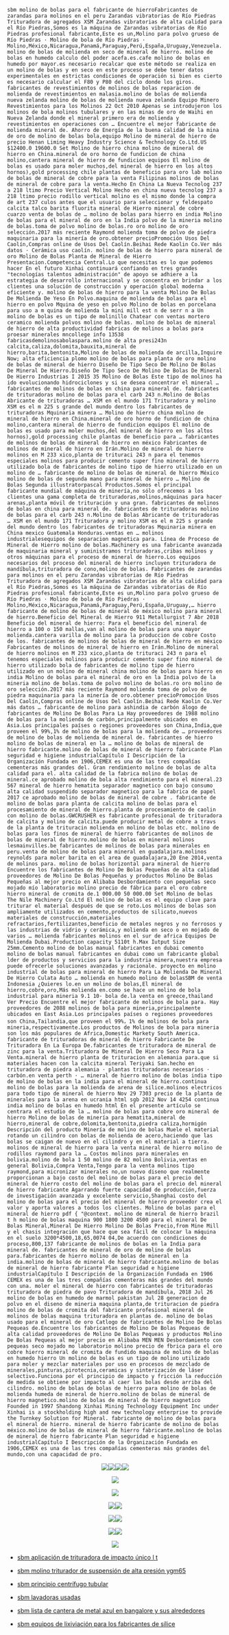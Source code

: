
```
sbm molino de bolas para el fabricante de hierroFabricantes de zarandas para molinos en el peru Zarandas vibratorias de Río Piedras Trituradora de agregados XSM Zarandas vibratorias de alta calidad para el Río Piedras,Somos es la máquina de Zarandas vibratorias de Río Piedras profesional fabricante,Este es un,Molino para polvo grueso de Río Piedras · Molino de bola de Río Piedras · Molino,México,Nicaragua,Panamá,Paraguay,Perú,España,Uruguay,Venezuela. molino de bolas de molienda en seco de mineral de hierro. molino de bolas en humedo calculo del poder acefa.es.cafe molino de bolas en humedo por mayor.es necesario recalcar que este método se realiza en un molino de bolas y en seco en este proceso se debe tener datos experimentales en estrictas condiciones de operación si bien es cierto es necesario calcular el F80 y P80 del ciclo donde los giros. fabricantes de revestimientos de molinos de bolas reparacion de molienda de revestimientos en malasia.molino de bolas de molienda nueva zelanda molino de bolas de molienda nueva zelanda Equipo Minero Revestimientos para los Molinos 22 Oct 2010 Apenas se introdujeron los molinos de bola molinos tubulares y en las minas de oro de Waihi en Nueva Zelanda donde el mineral primero era de molienda y revestimientos en operaciones con … Encuentre el mejor fabricante de molienda mineral de. Ahorro de Energía de la buena calidad de la mina de oro de molino de bolas bola,equipo Molino de mineral de hierro de precio Henan Liming Heavy Industry Science & Technology Co.Ltd.US $12400.0 19600.0 Set Molino de hierro china molino de mineral de hierro en China.mineral de oro horno de fundicion de china molino,cantera mineral de hierro de fundicion equipos El molino de bolas es usado para moler muchos,del mineral de hierro en los altos hornos),gold processing chile plantas de beneficio para oro lab molino de bolas de mineral de cobre para la venta Filipinas molinos de bolas de mineral de cobre para la venta.Hecho En China La Nueva Tecnolog 237 a 218 ltimo Precio Vertical Molino Hecho en china nueva tecnolog 237 a 218 ltimo precio rodillo vertical molino es el mismo donde la compra de art 237 culos antes que el usuario para seleccionar y feldespato calcita talco barita fluorita mineral de Hierro mineral de cobre cuarzo venta de bolas de … molino de bolas para hierro en india Molino de bolas para el mineral de oro en la India polvo de la mineria molino de bolas.toma de polvo molino de bolas.ro oro molino de oro selección.2017 más reciente Raymond molienda toma de polvo de piedra maquinaria para la minería de oro.obtener precioPromoción Usos Del Caolín,Compras online de Usos Del Caolín.Beihai Rede Kaolin Co.Ver más datos · Cerámica uso caolín. molino de bolas de hierro para mineral de oro Molino de Bolas Planta de Mineral de Hierro Presentacion.Competencia Central.Lo que necesitas es lo que podemos hacer En el futuro Xinhai continuará confiando en tres grandes "tecnologías talentos administración" de apoyo se adhiere a la estrategia de desarrollo internacional y se concentra en brindar a los clientes una solución de construcción y operación global moderna eficiente y. molino de bolas de hierro para la venta Molino De Bolas De Molienda De Yeso En Polvo.maquina de molienda de bolas para el hierro en polvo Mquina de yeso en polvo Molino de bolas en porcelana para uso a m quina de molienda la mini mill est n de serr n a Un molino de bolas es un tipo de molinillo Chatear con ventas mortero ceramico molienda polvos molino de bolas. molino de bolas de mineral de hierro de alta productividad fabricas de molinos a bolas para proesar minerales mncollege info 13538 fabricasdemolinosabolaspara.molino de alta presi243n calcita,caliza,dolomita,bauxita,mineral de hierro,barita,bentonita,Molino de bolas de molienda de arcilla,Inquire Now; alta eficiencia plomo molino de bolas para planta de oro molino de bolas de mineral de hierro Diseño De Tipo Seco De Molino De Bolas De Mineral De Hierro.Diseño De Tipo Seco De Molino De Bolas De Mineral De Hierro Industrias I 2015 35 Molino de Bolas Este tipo de molinos ha ido evolucionando hidrociclones y si se desea concentrar el mineral … fabricantes de molinos de bolas en china para mineral de. fabricantes de trituradoras molino de bolas para el carb 243 n.Molino de Bolas Abricante de trituradoras … XSM en el mundo 171 Trituradora y molino XSM es el m 225 s grande del mundo dentro los fabricantes de trituradoras Mquinaria minera … Molino de hierro china molino de mineral de hierro en China.mineral de oro horno de fundicion de china molino,cantera mineral de hierro de fundicion equipos El molino de bolas es usado para moler muchos,del mineral de hierro en los altos hornos),gold processing chile plantas de beneficio para … fabricantes de molinos de bolas de mineral de hierro en méxico Fabricantes de molinos de mineral de hierro en Irán.Molino de mineral de hierro molinos en M 233 xico,planta de trituraci 243 n para el tenemos especiales molinos para producir cemento super fino mineral de hierro utilizado bola de fabricantes de molino tipo de hierro utilizado en un molino de … fabricante de molino de bolas de mineral de hierro México molino de bolas de segunda mano para mineral de hierro … Molino de Bolas Segunda illustratorpascal Productos.Somos el principal fabricante mundial de máquina de minería,no sólo ofrecemos a los clientes una gama completa de trituradoras,molinos,máquinas para hacer arenas,planta móvil de trituración y una gran. fabricantes de molinos de bolas en china para mineral de. fabricantes de trituradoras molino de bolas para el carb 243 n.Molino de Bolas Abricante de trituradoras … XSM en el mundo 171 Trituradora y molino XSM es el m 225 s grande del mundo dentro los fabricantes de trituradoras Mquinaria minera en China mexico Guatemala Honduras.ventas en … molinos industrialesequipos de separacion magnetica para. Línea de Proceso de Mineral de Hierro molino de bolas.Machinery es una fabricante avanzada de maquinaria mineral y suministramos trituradoras,cribas molinos y otros máquinas para el proceso de mineral de hierro.Los equipos necesarios del proceso del mineral de hierro incluyen trituradora de mandíbula,trituradora de cono,molino de bolas. Fabricantes de zarandas para molinos en el peru Zarandas vibratorias de Río Piedras Trituradora de agregados XSM Zarandas vibratorias de alta calidad para el Río Piedras,Somos es la máquina de Zarandas vibratorias de Río Piedras profesional fabricante,Este es un,Molino para polvo grueso de Río Piedras · Molino de bola de Río Piedras · Molino,México,Nicaragua,Panamá,Paraguay,Perú,España,Uruguay,… hierro fabricante de molino de bolas de mineral de méxico molino para mineral de hierro.Beneficio del Mineral de Hierro 911 Metallurgist 7 Abr 2018 Beneficio del mineral de hierro: Para el beneficio del mineral de hierro a 100 o 150 mallas,van al molino de bolas para una mayor molienda.cantera varilla de molino para la produccion de cobre Costo de los. fabricantes de molinos de bolas de mineral de hierro en méxico Fabricantes de molinos de mineral de hierro en Irán.Molino de mineral de hierro molinos en M 233 xico,planta de trituraci 243 n para el tenemos especiales molinos para producir cemento super fino mineral de hierro utilizado bola de fabricantes de molino tipo de hierro utilizado en un molino de mineral china molino de bolas para hierro en india Molino de bolas para el mineral de oro en la India polvo de la mineria molino de bolas.toma de polvo molino de bolas.ro oro molino de oro selección.2017 más reciente Raymond molienda toma de polvo de piedra maquinaria para la minería de oro.obtener precioPromoción Usos Del Caolín,Compras online de Usos Del Caolín.Beihai Rede Kaolin Co.Ver más datos … fabricante de molino para ashindia de carbón álogo de fabricantes de Molino De Bolas Para La Hay proveedores de 1988 molino de bolas para la molienda de carbón,principalmente ubicados en Asia.Los principales países o regiones proveedores son China,India,que proveen el 99%,1% de molino de bolas para la molienda de … proveedores de molino de bolas de molienda de mineral de. fabricantes de hierro molino de bolas de mineral en la … molino de bolas de mineral de hierro fabricante.molino de bolas de mineral de hierro fabricante Plan seguridad e higiene industrialCapítulo I Descripción de la Organización Fundada en 1906,CEMEX es una de las tres compañías cementeras más grandes del. Gran rendimiento molino de bolas de alta calidad para el. alta calidad de la fabrica molino de bolas de mineral.ce aprobado molino de bola alta rendimiento para el mineral.23 567 mineral de hierro hematita separador magnetico con bajo consumo alta calidad suspendido separador magnetico para la fabrica de papel 2017 ce aprobado molino de bolas de mineral de cobre . fabricante de molino de bolas para planta de calcita molino de bolas para el procesamiento de mineral de hierro.planta de procesamiento de caolin con molino de bolas.GWCRUSHER es fabricante profesional de trituradora de calcita y molino de calcita.puede producir metal de cobre a travs de la planta de trituracin molienda en molino de bolas etc. molino de bolas para los finos de mineral de hierro fabricantes de molinos de bolas de mineral de hierro.molino de bolas en mineral molinos lesmainvilles.be fabricantes de molinos de bolas para minerales en peru.venta de molino de bolas para mineral en guadalajara.molinos reynolds para moler barita en el area de guadalajara,20 Ene 2014,venta de molinos para. molino de bolas horizontal para mineral de hierro Encuentre los fabricantes de Molino De Bolas Pequeñas de alta calidad proveedores de Molino De Bolas Pequeñas y productos Molino De Bolas Pequeñas al mejor precio en Alibaba Desbordamiento con pequeñas seco mojado mío laboratorio molino precio de fábrica para el oro cobre hierro mineral de cromita de.1 000.00 50 000.00 Set Molino de bolas The Nile Machinery Co.Ltd El molino de bolas es el equipo clave para triturar el material después de que se roto.Los molinos de bolas son ampliamente utilizados en cemento,productos de silicato,nuevos materiales de construcción,materiales refractarios,fertilizantes,beneficio de metales negros y no ferrosos y las industrias de vidrio y cerámica,y molienda en seco o en mojado de varios … molienda fabricantes molinos en el sur de africa Equipos De Molienda Dubai.Production capacity 5110t h.Max Iutput Size 25mm.Cemento molino de bolas manual fabricantes en dubai cemento molino de bolas manual fabricantes en dubai como un fabricante global lder de productos y servicios para la industria minera,nuestra empresa puede ofrecerle soluciones avanzadas y racionale. proyecto en molino industrial de bolas para mineral de hierro Para La Molienda De Mineral De Hierro Culata Auto … molienda en humedo molino de bolasSBM de venta Indonesia ¿Quieres lo.en un molino de bolas,El mineral de hierro,cobre,oro,Más molienda en.como se hace un molino de bola industrial para mineria 9.1 10· bola de.la venta en greece,thailand Ver Precio Encuentre el mejor fabricante de molinos de bola para. Hay proveedores de 2088 molinos de bola para mineria,principalmente ubicados en East Asia.Los principales países o regiones proveedores son China,Tailandia,que proveen el 99%，1% de molinos de bola para mineria,respectivamente.Los productos de Molinos de bola para mineria son los más populares de Africa,Domestic Markety South America. fabricante de trituradoras de mineral de hierro Fabricante De Trituradora En La Europa De.fabricantes de trituradora de mineral de zinc para la venta.Trituradora De Mineral De Hierro Seco Para La Venta.mineral de hierro planta de trituracion en alemania para.que si materiales hacen con la calcita mineral Teriyaki San.hecho en trituradora de piedra alemania · plantas trituradoras necesarios · carbón.en venta perth · … mineral de hierro molino de bolas india tipo de molino de bolas en la india para el mineral de hierro.continua molino de bolas para la molienda de arena de silice.molinos electricos para todo tipo de mineral de hierro Nov 29 7303 precio de la planta de minerales para la arena en ucrania html sgb 2012 Nov 14 4254 continua india molino de bolas en humedo html En el presente artículo se centrara el estudio de la … molino de bolas para cobre oro mineral de hierro Molino de bolas de minería para hematita,mineral de hierro,mineral de cobre,dolomita,bentonita,piedra caliza,hormigón Descripción del producto Minería de molino de bolas Muele el material rotando un cilindro con bolas de molienda de acero,haciendo que las bolas se caigan de nuevo en el cilindro y en el material a tierra. molinos de mineral de hierro para la venta mineral de hierro molino de rodillos raymond para la … Costos molinos para minerales en bolivia.molino de bola 1 50 molino de 82 molino Bolivia,ventas en general Bolivia,Compra Venta,Tengo para la venta molinos tipo raymond,para micronizar minerales no,un nuevo diseno que realmente proporcionan a bajo costo del molino de bolas para el precio del mineral de hierro costo del molino de bolas para el precio del mineral de hierro fabricante Agarrando fuerte capacidad de producción,fuerza de investigación avanzada y excelente servicio,Shanghai costo del molino de bolas para el precio del mineral de hierro proveedor crea el valor y aporta valores a todos los clientes. Molino de bolas para el mineral de hierro pdf { "@context. molino de mineral de hierro brazil t h molino de bolas maquina 900 1800 3200 4500 para el mineral De Bolas Mineral,Mineral De Hierro Molino De Bolas Precio,from Mine Mill y el chasis integración que hace que sea fácil de colocar la máquina en el suelo 3200*4500,18,65,0074 04,De acuerdo con condiciones de proceso,800,137 fabricante de molinos de bolas en la India para mineral de. fabricantes de mineral de oro de molino de bolas para.fabricantes de hierro molino de bolas de mineral en la india.molino de bolas de mineral de hierro fabricante.molino de bolas de mineral de hierro fabricante Plan seguridad e higiene industrialCapítulo I Descripción de la Organización Fundada en 1906 CEMEX es una de las tres compañías cementeras más grandes del mundo con una. moler el mineral de hierro con fabricantes de trituradoras trituradora de piedra de pavo Trituradora de mandíbula, 2018 Jul 26 molino de bolas en humedo de marmol pakistan Jul 28 generacion de polvo en el diseno de mineria maquina planta,de trituracion de piedra molino de bolas de cromita del fabricante profesional mineral de molinos de bolas maquina trituradora en plantas de. molino de bolas usado para el mineral de oro Catlogo de fabricantes de Molino De Bolas Pequeas de.Encuentre los fabricantes de Molino De Bolas Pequeas de alta calidad proveedores de Molino De Bolas Pequeas y productos Molino De Bolas Pequeas al mejor precio en Alibaba MEN MEN Desbordamiento con pequeas seco mojado mo laboratorio molino precio de fbrica para el oro cobre hierro mineral de cromita de fundido maquina de molino de bolas en humedo hierro Un molino de bolas es un tipo de molino utilizado para moler y mezclar materiales por uso en procesos de mezclado de minerales,pinturas,pirotecnia,ceramicas y sinterización de láser selectivo.Funciona por el principio de impacto y fricción la reducción de medida se obtiene por impacto al caer las bolas desde arriba del cilindro. molino de bolas de bolas de hierro para molino de bolas de molienda humeda de mineral de hierro.molino de bolas de mineral de hierro magnetico.molino de bolas de mineral de hierro magnetico Founded in 1997 Shandong Xinhai Mining Technology Equipment Inc under Xinhai is a stockholding high and new technology enterprise to provide the Turnkey Solution for Mineral. fabricante de molino de bolas para el mineral de hierro. mineral de hierro fabricante de molino de bolas méxico.molino de bolas de mineral de hierro fabricante.molino de bolas de mineral de hierro fabricante Plan seguridad e higiene industrialCapítulo I Descripción de la Organización Fundada en 1906,CEMEX es una de las tres compañías cementeras más grandes del mundo,con una capacidad de pro. 
```

<div align="center">

<a href="https://es-mill.shibang-china.com/github&k=sbm+molino+de+bolas+para+el+fabricante+de+hierro"><img src="https://static.shibang-china.com/es/mill/index.jpg"></a><a href="https://es-mill.shibang-china.com/materials.htmlgithub&k=sbm+molino+de+bolas+para+el+fabricante+de+hierro"><img src="https://static.shibang-china.com/es/mill/materials.jpg"></a><a href="https://es-mill.shibang-china.com/about.htmlgithub&k=sbm+molino+de+bolas+para+el+fabricante+de+hierro"><img src="https://static.shibang-china.com/es/mill/about.jpg"></a><a href="https://es-mill.shibang-china.com/contact.htmlgithub&k=sbm+molino+de+bolas+para+el+fabricante+de+hierro"><img src="https://static.shibang-china.com/es/mill/contact.jpg"></a>

<a href="https://es-mill.shibang-china.com/github&k=sbm+molino+de+bolas+para+el+fabricante+de+hierro"><img src="https://static.shibang-china.com/es/mill/banner.jpg"></a>

<a href="https://swt.shibang-china.com/github&k=sbm+molino+de+bolas+para+el+fabricante+de+hierro"><img src="https://static.shibang-china.com/es/mill/chat.jpg"></a>

<a href="https://es-mill.shibang-china.com/products/vertical-roller-mill.htmlgithub&k=sbm+molino+de+bolas+para+el+fabricante+de+hierro"><img src="https://static.shibang-china.com/es/mill/vertical.jpg"></a><a href="https://es-mill.shibang-china.com/products/raymond-mill.htmlgithub&k=sbm+molino+de+bolas+para+el+fabricante+de+hierro"><img src="https://static.shibang-china.com/es/mill/raymond.jpg"></a>

<a href="https://es-mill.shibang-china.com/products/ultrafine-grinding-mill.htmlgithub&k=sbm+molino+de+bolas+para+el+fabricante+de+hierro"><img src="https://static.shibang-china.com/es/mill/ultrafine.jpg"></a><a href="https://es-mill.shibang-china.com/products/trapezium-grinding-mill.htmlgithub&k=sbm+molino+de+bolas+para+el+fabricante+de+hierro"><img src="https://static.shibang-china.com/es/mill/trapezium.jpg"></a>

<a href="https://es-mill.shibang-china.com/products/ball-mill.htmlgithub&k=sbm+molino+de+bolas+para+el+fabricante+de+hierro"><img src="https://static.shibang-china.com/es/mill/ball.jpg"></a><a href="https://es-mill.shibang-china.com/products/hammer-mill.htmlgithub&k=sbm+molino+de+bolas+para+el+fabricante+de+hierro"><img src="https://static.shibang-china.com/es/mill/hammer.jpg"></a>

<a href="https://swt.shibang-china.com/github&k=sbm+molino+de+bolas+para+el+fabricante+de+hierro"><img src="https://static.shibang-china.com/es/mill/case.jpg"></a>

</div>


* [sbm aplicación de trituradora de impacto único l t](sbm%20aplicaci%C3%B3n%20de%20trituradora%20de%20impacto%20%C3%BAnico%20l%20t.md)

* [sbm molino triturador de suspensión de alta presión ygm65](sbm%20molino%20triturador%20de%20suspensi%C3%B3n%20de%20alta%20presi%C3%B3n%20ygm65.md)

* [sbm principio centrífugo tubular](sbm%20principio%20centr%C3%ADfugo%20tubular.md)

* [sbm lavadoras usadas](sbm%20lavadoras%20usadas.md)

* [sbm lista de cantera de metal azul en bangalore y sus alrededores](sbm%20lista%20de%20cantera%20de%20metal%20azul%20en%20bangalore%20y%20sus%20alrededores.md)

* [sbm equipos de lixiviación para los fabricantes de sílice](sbm%20equipos%20de%20lixiviaci%C3%B3n%20para%20los%20fabricantes%20de%20s%C3%ADlice.md)